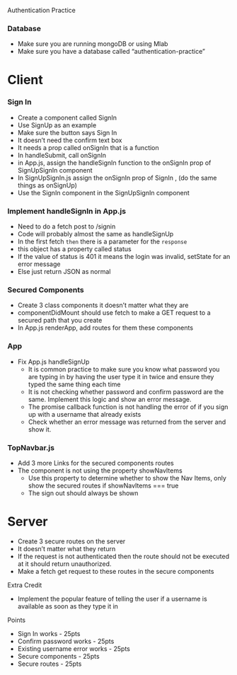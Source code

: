 Authentication Practice

### Database
* Make sure you are running mongoDB or using Mlab
* Make sure you have a database called “authentication-practice”

# Client

### Sign In
* Create a component called SignIn
* Use SignUp as an example
* Make sure the button says Sign In 
* It doesn’t need the confirm text box
* It needs a prop called onSignIn that is a function
* In handleSubmit, call onSignIn
* in App.js, assign the handleSignIn function to the onSignIn prop of SignUpSignIn component
* In SignUpSignIn.js assign the onSignIn prop of SignIn , (do the same things as onSignUp)
* Use the SignIn component in the SignUpSignIn component

### Implement handleSignIn in App.js
* Need to do a fetch post to /signin 
* Code will probably almost the same as handleSignUp
* In the first fetch `then` there is a parameter for the `response`
* this object has a property called status
* If the value of status is 401 it means the login was invalid, setState for an error message
* Else just return JSON as normal

### Secured Components
* Create 3 class components it doesn’t matter what they are 
* componentDidMount should use fetch to make a GET request to a secured path that you create
* In App.js renderApp, add routes for them these components

### App
* Fix App.js handleSignUp
    * It is common practice to make sure you know what password you are typing in by having the user type it in twice and ensure they typed the same thing each time
    * It is not checking whether password and confirm password are the same. Implement this logic and show an error message.
    * The promise callback function is not handling the error of if you sign up with a  username that already exists
    * Check whether an error message was returned from the server and show it.

### TopNavbar.js
* Add 3 more Links for the secured components routes
* The component is not using the property showNavItems
    * Use this property to determine whether to show the Nav Items, only show the secured routes if showNavItems === true
    * The sign out should always be shown

# Server
* Create 3 secure routes on the server
* It doesn’t matter what they return
* If the request is not authenticated then the route should not be executed at it should return unauthorized.
* Make a fetch get request to these routes in the secure components

Extra Credit
* Implement the popular feature of telling the user if a username is available as soon as they type it in

Points
* Sign In works - 25pts
* Confirm password works - 25pts
* Existing username error works - 25pts
* Secure components - 25pts
* Secure routes - 25pts

